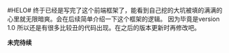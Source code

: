 #HELO#
终于已经是写完了这个前端框架了，能看到自己挖的大坑被填的满满的心里就无限暗爽。会在后续简单介绍一下这个框架的逻辑。
因为毕竟是version 1.0 所以还是有很多比较丑的代码出现。在之后的版本更新时再修改吧。

**未完待续**
